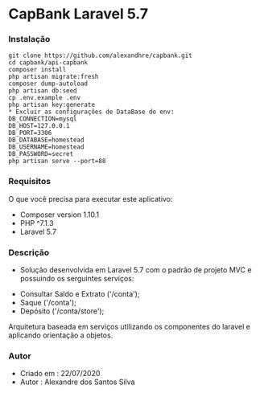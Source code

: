 # CapBank Laravel 5.7

### Instalação
```
git clone https://github.com/alexandhre/capbank.git
cd capbank/api-capbank
composer install
php artisan migrate:fresh
composer dump-autoload
php artisan db:seed
cp .env.example .env
php artisan key:generate
* Excluir as configurações de DataBase do env:
DB_CONNECTION=mysql
DB_HOST=127.0.0.1
DB_PORT=3306
DB_DATABASE=homestead
DB_USERNAME=homestead
DB_PASSWORD=secret
php artisan serve --port=88
```
### Requisitos
O que você precisa para executar este aplicativo:
* Composer version 1.10.1
* PHP ^7.1.3
* Laravel 5.7

### Descrição
* Solução desenvolvida em Laravel 5.7 com o padrão de projeto MVC e possuindo os serguintes serviços:
- Consultar Saldo e Extrato ('/conta');
- Saque ('/conta');
- Depósito ('/conta/store');

Arquitetura baseada em serviços utilizando os componentes do laravel e aplicando orientação a objetos.

### Autor
* Criado em  : 22/07/2020
* Autor  : Alexandre dos Santos Silva

